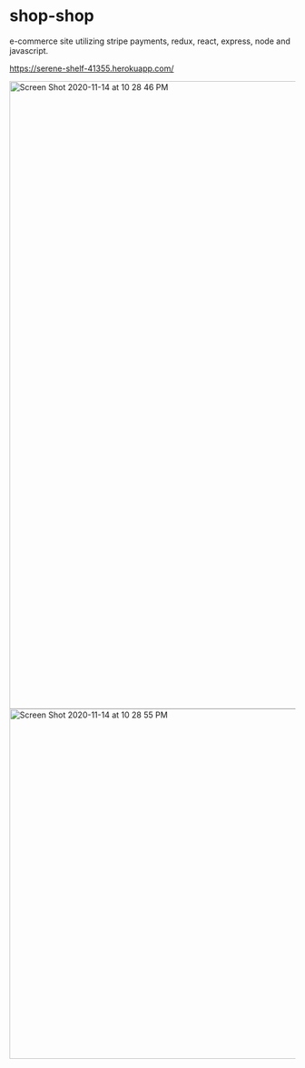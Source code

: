 # shop-shop
e-commerce site utilizing stripe payments, redux, react, express, node and javascript.

https://serene-shelf-41355.herokuapp.com/

<img width="1103" alt="Screen Shot 2020-11-14 at 10 28 46 PM" src="https://user-images.githubusercontent.com/65985044/99162986-7e0d1280-26c9-11eb-8d3f-ee32b81e8077.png">
<img width="615" alt="Screen Shot 2020-11-14 at 10 28 55 PM" src="https://user-images.githubusercontent.com/65985044/99162995-882f1100-26c9-11eb-8cf1-3eeb345dc701.png">
